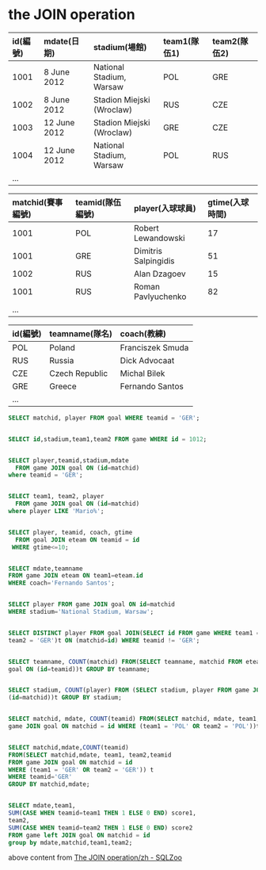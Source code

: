 # the JOIN operation

| id(編號) | mdate(日期)  | stadium(場館)             | team1(隊伍1) | team2(隊伍2) |
| :------- | :----------- | :------------------------ | :----------- | :----------- |
| 1001     | 8 June 2012  | National Stadium, Warsaw  | POL          | GRE          |
| 1002     | 8 June 2012  | Stadion Miejski (Wroclaw) | RUS          | CZE          |
| 1003     | 12 June 2012 | Stadion Miejski (Wroclaw) | GRE          | CZE          |
| 1004     | 12 June 2012 | National Stadium, Warsaw  | POL          | RUS          |
| ...      |              |                           |              |              |



| matchid(賽事編號) | teamid(隊伍編號) | player(入球球員)     | gtime(入球時間) |
| :---------------- | :--------------- | :------------------- | :-------------- |
| 1001              | POL              | Robert Lewandowski   | 17              |
| 1001              | GRE              | Dimitris Salpingidis | 51              |
| 1002              | RUS              | Alan Dzagoev         | 15              |
| 1001              | RUS              | Roman Pavlyuchenko   | 82              |
| ...               |                  |                      |                 |



| id(編號) | teamname(隊名) | coach(教練)      |
| :------- | :------------- | :--------------- |
| POL      | Poland         | Franciszek Smuda |
| RUS      | Russia         | Dick Advocaat    |
| CZE      | Czech Republic | Michal Bilek     |
| GRE      | Greece         | Fernando Santos  |
| ...      |                |                  |



```SQL
SELECT matchid, player FROM goal WHERE teamid = 'GER';


SELECT id,stadium,team1,team2 FROM game WHERE id = 1012;


SELECT player,teamid,stadium,mdate
  FROM game JOIN goal ON (id=matchid)
where teamid = 'GER';


SELECT team1, team2, player
  FROM game JOIN goal ON (id=matchid)
where player LIKE 'Mario%';


SELECT player, teamid, coach, gtime
  FROM goal JOIN eteam ON teamid = id
 WHERE gtime<=10;


SELECT mdate,teamname
FROM game JOIN eteam ON team1=eteam.id
WHERE coach='Fernando Santos';


SELECT player FROM game JOIN goal ON id=matchid
WHERE stadium='National Stadium, Warsaw';


SELECT DISTINCT player FROM goal JOIN(SELECT id FROM game WHERE team1 = 'GER' OR
team2 = 'GER')t ON (matchid=id) WHERE teamid != 'GER';


SELECT teamname, COUNT(matchid) FROM(SELECT teamname, matchid FROM eteam JOIN
goal ON (id=teamid))t GROUP BY teamname;


SELECT stadium, COUNT(player) FROM (SELECT stadium, player FROM game JOIN goal ON
(id=matchid))t GROUP BY stadium;


SELECT matchid, mdate, COUNT(teamid) FROM(SELECT matchid, mdate, team1, team2, teamid FROM
game JOIN goal ON matchid = id WHERE (team1 = 'POL' OR team2 = 'POL'))t GROUP BY matchid, mdate;


SELECT matchid,mdate,COUNT(teamid)
FROM(SELECT matchid,mdate, team1, team2,teamid
FROM game JOIN goal ON matchid = id
WHERE (team1 = 'GER' OR team2 = 'GER')) t
WHERE teamid='GER'
GROUP BY matchid,mdate;


SELECT mdate,team1,
SUM(CASE WHEN teamid=team1 THEN 1 ELSE 0 END) score1,
team2,
SUM(CASE WHEN teamid=team2 THEN 1 ELSE 0 END) score2
FROM game left JOIN goal ON matchid = id
group by mdate,matchid,team1,team2;
```







above content from [The JOIN operation/zh - SQLZoo](https://www.sqlzoo.net/wiki/The_JOIN_operation/zh)